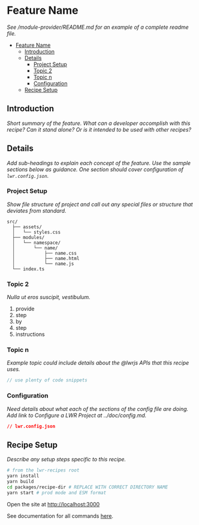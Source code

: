 # Feature Name

_See /module-provider/README.md for an example of a complete readme file._

-   [Feature Name](#feature-name)
    -   [Introduction](#introduction)
    -   [Details](#details)
        -   [Project Setup](#project-setup)
        -   [Topic 2](#topic-2)
        -   [Topic n](#topic-n)
        -   [Configuration](#configuration)
    -   [Recipe Setup](#recipe-setup)

## Introduction

_Short summary of the feature. What can a developer accomplish with this recipe? Can it stand alone? Or is it intended to be used with other recipes?_

## Details

_Add sub-headings to explain each concept of the feature. Use the sample sections below as guidance. One section should cover configuration of `lwr.config.json`._

### Project Setup

_Show file structure of project and call out any special files or structure that deviates from standard._

```text
src/
  ├── assets/
  │   └── styles.css
  ├── modules/
  │   └── namespace/
  │       └── name/
  │           ├── name.css
  │           ├── name.html
  │           └── name.js
  └── index.ts
```

### Topic 2

_Nulla ut eros suscipit, vestibulum._

1. provide
1. step
1. by
1. step
1. instructions

### Topic n

_Example topic could include details about the @lwrjs APIs that this recipe uses._

```ts
// use plenty of code snippets
```

### Configuration

_Need details about what each of the sections of the config file are doing. Add link to Configure a LWR Project at ../doc/config.md._

```json
// lwr.config.json
```

## Recipe Setup

_Describe any setup steps specific to this recipe._

```bash
# from the lwr-recipes root
yarn install
yarn build
cd packages/recipe-dir # REPLACE WITH CORRECT DIRECTORY NAME
yarn start # prod mode and ESM format
```

Open the site at [http://localhost:3000](http://localhost:3000)

See documentation for all commands [here](https://github.com/salesforce/lwr-recipes/blob/main/doc/get_started.md).

